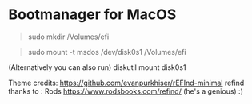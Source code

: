# Bootmanager for MacOS

> sudo mkdir /Volumes/efi

> sudo mount -t msdos /dev/disk0s1 /Volumes/efi


(Alternatively you can also run)  diskutil mount disk0s1

Theme credits: https://github.com/evanpurkhiser/rEFInd-minimal
refind thanks to : Rods https://www.rodsbooks.com/refind/ (he's a genious) :) 

